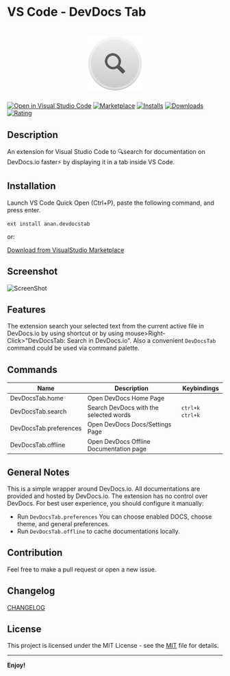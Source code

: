 # VS Code - DevDocs Tab
<h1 align="center"> 
<img src="./images/webapp-icon-128.png">
</h1>

[![Open in Visual Studio Code](https://open.vscode.dev/badges/open-in-vscode.svg)](https://open.vscode.dev/mohamed3nan/DevDocs-Tab)
[![Marketplace](https://vsmarketplacebadge.apphb.com/version/Anan.devdocstab.svg)](https://vsmarketplacebadge.apphb.com/version/Anan.devdocstab.svg)
[![Installs](https://vsmarketplacebadge.apphb.com/installs-short/Anan.devdocstab.svg)](https://vsmarketplacebadge.apphb.com/installs-short/Anan.devdocstab.svg)
[![Downloads](https://vsmarketplacebadge.apphb.com/downloads-short/Anan.devdocstab.svg)](https://vsmarketplacebadge.apphb.com/downloads-short/Anan.devdocstab.svg)
[![Rating](https://vsmarketplacebadge.apphb.com/rating-star/Anan.devdocstab.svg)](https://vsmarketplacebadge.apphb.com/rating-star/Anan.devdocstab.svg)

## Description

An extension for Visual Studio Code to 🔍search for documentation on DevDocs.io faster⚡️ by displaying it in a tab inside VS Code.

## Installation

Launch VS Code Quick Open (Ctrl+P), paste the following command, and press enter.

```ext install anan.devdocstab```

or:

[Download from VisualStudio Marketplace](https://marketplace.visualstudio.com/items?itemName=Anan.devdocstab)

## Screenshot

![ScreenShot](./images/ScreenShot.gif)

## Features

The extension search your selected text from the current active file in DevDocs.io by using shortcut or by using mouse>Right-Click>"DevDocsTab: Search in DevDocs.io". Also a convenient `DevDocsTab` command could be used via command palette.

## Commands

Name                   | Description                              | Keybindings
--------------------   | ---------------------------------------  | ------------
DevDocsTab.home        | Open DevDocs Home Page                   | 
DevDocsTab.search      | Search DevDocs with the selected words   | `ctrl+k ctrl+k`
DevDocsTab.preferences | Open DevDocs Docs/Settings Page          |
DevDocsTab.offline     | Open DevDocs Offline Documentation page  | 

## General Notes

This is a simple wrapper around DevDocs.io. All documentations are provided and hosted by DevDocs.io. The extension has no control over DevDocs.
For best user experience, you should configure it manually:

* Run `DevDocsTab.preferences` You can choose enabled DOCS, choose theme, and general preferences.
* Run `DevDocsTab.offline` to cache documentations locally.

## Contribution

Feel free to make a pull request or open a new issue.

## Changelog

[CHANGELOG](CHANGELOG.md)

## License

This project is licensed under the MIT License - see the
[MIT](LICENSE.txt) file for details.

---

**Enjoy!**
